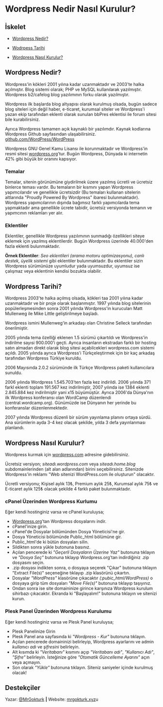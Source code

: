 # Wordpress Nedir Nasıl Kurulur?

## İskelet

- [Wordpress Nedir?](#wordpress-nedir)

- [Wodrpess Tarihi](#wordpress-tarihi)

- [Wordpress Nasıl Kurulur?](#wordpress-nasıl-kurulur)

## Wordpress Nedir?

Wordpress'in kökleri 2001 yılına kadar uzanmaktadır ve 2003'te halka açılmıştır. Blog sistemi olarak; PHP ve MySQL kullanılarak yazılmıştır. Wordpress b2/cafelog blog yazılımının forku olarak yazılmıştır.

Wordpress ilk başlarda blog altyapısı olarak kurulmuş olsada, bugün sadece blog siteleri için değil haber, e-ticaret, kurumsal siteler ve Wordpress'i yazan ekip tarafından eklenti olarak sunulan bbPres eklentisi ile forum sitesi bile kurabilirsiniz.

Ayrıca Wordpress tamamen açık kaynaklı bir yazılımdır. Kaynak kodlarına Wordpress Github sayfasından ulaşabilirsiniz.  [github.com/WordPress/WordPress](https://github.com/WordPress/WordPress)

Wordpress GNU Genel Kamu Lisansı ile korunmaktadır ve Wordpress'in resmi sitesi [wordpress.org](https://wordpress.org/)'tur. Bugün Wordpress, Dünyada ki internetin 42% gibi büyük bir oranını kapsıyor.

### Temalar 

Temalar, sitenin görünümüne giydirilmek üzere yazılmış ücretli ve ücretsiz binlerce teması vardır. Bu temaların bir kısmını yapan Wordpress yapımcılarıdır ve genellikle ücretsizdir (Bu temaları kullanan sitelerin altlarında "Proudly Powered By Wordpress" ibaresi bulunmaktadır). Wordpress yapımcılarının dışında bağımsız farklı yapımcılarda tema yapmaktadır ama genellikle ücrete tabidir, ücretsiz versiyonda temanın ve yapımcının reklamları yer alır. 

### Eklentiler

Eklentiler, genellikle Wordpress yazılımının sunmadığı özellikleri siteye eklemek için yazılmış eklentilerdir. Bugün Wordpress üzerinde 40.000'den fazla eklenti bulunmaktadır. 

**Örnek Eklentiler**: *Seo eklentileri (arama motoru optimizasyonu), canlı destek, üyelik sistemi* gibi eklentiler bulunmaktadır. Bu eklentiler sizin Wordpress sürümünüze uyumludur yada uyumsuzdur, uyumsuz ise çalışmaz veya eklentinin kendisi bozukta olabilir.

## Wordpress Tarihi?

Wordpress 2003'te halka açılmış olsada, kökleri taa 2001 yılına kadar uzanmaktadır ve bir proje olarak başlanmıştır. 1997 yılında blog sitelerinin popülerleşmesinden sonra 2001 yılında Wordpress'in kurucuları Matt Mullenweg ile Mike Little geliştirilmeye başladı.

Wordpress ismini Mullenweg'in arkadaşı olan Christine Selleck tarafından önerilmiştir.

2005 yılında tema özelliği eklenen 1.5 sürümü çıkartıldı ve Wordpress'in indirilme sayısi 900.000'i geçti.
Ayrıca insanların ekstradan farklı bir hosting satın almadan direkt olarak blog sitesi açabilcekleri wordpress.com sistemi açıldı.
2005 yılında ayrıca Wordpress'i Türkçeleştirmek için bir kaç arkadaş tarafından Wordpress Türkiye kuruldu. 

2006 Mayısında 2.0.2 sürümünde ilk Türkçe Wordpress paketi kullanıcılara sunuldu.

2006 yılında Wordpress 1.545.703'ten fazla kez indirildi. 2006 yılında 371 farkl eklenti toplam 191.567 kez indirilmiştir, 2007 yılında ise 1384 eklenti 2.845.884 kez indirilmiştir yani x15 büyümüştür.
Ayrıca 2006'da Dünya'nın ilk Wordpress konferansı olan WordCamp düzenlendi (central.wordcamp.org). Günümüzde ise Dünyanın her yerinde bu konferanslar düzenlenmektedir.

2007 yılında Wordpress düzenli bir sürüm  yayınlama planını ortaya sürdü. Ana sürümlerin ayda 3-4 kez olacak şekilde, yılda 3 defa yayınlanması planlandı. 

## Wordpress Nasıl Kurulur?

Wordpress kurmak için [wordpress.com](https://wordpress.com) adresine gidebilirsiniz.

Ücretsiz versiyon; *siteadı.wordpress.com* veya *siteadı.home.blog* subdomainlerinden (alt alan adlarından) birini seçebilirsiniz. Sitenizde Wordpress'in reklamı "Web sitenizi WordPress.com ile oluşturun" olacaktır. 

Ücretli versiyonu; Kişisel aylık 13₺, Premium aylık 25₺, Kurumsal aylık 75₺ ve E-ticaret aylık 125₺ olacak şekilde 4 farklı paket bulunmaktadır.

### cPanel Üzerinden Wordpress Kurlumu

Eğer kendi hostinginiz varsa ve cPanel kuruluysa;

- [Wordpress.org](https://wordpress.org/download/)'tan Wordpress dosyalarını indir.
- cPanel'inize girin.
- cPanel'de Dosyalar bölümünden Dosya Yöneticisi'ne gir. 
- Dosya Yöneticisi bölümünde Public_html bölümüne gir.
- Public_html'de ki bütün dosyaları silin.
- Sildikten sonra yükle butonuna basınız.
- Açılan pencerede ki *"Geçerli Dosyaların Üzerine Yaz"* butonuna tıklayın ve *"Dosya Seç"* butonuna tıklayıp Wordpress.org'tan  indirdiğiniz .zip dosyasını seçin.
- .zip dosyası indikten sonra, o dosyaya seçerek "Çıkar" butonuna tıklayın "Extract File(s)" seçeneğine tıklayıp .zip klasörünü çıkartın.
- Dosyalar *"WordPress"* klasörüne çıkacaktır *(:pubic_html/WordPress)* o dosyaya girip tüm dosyaları *"Move File(s)"* butonuna tıklayıp taşıyınız.
- Ondan sonra ise site domaininize girince karşınıza Wordpress kurulum sihirbazı çıkacaktır. Ekranda ki "Başlayalım!" butonuna tıklayın ve sitenizi kurun.

### Plesk Panel Üzerinden Wordpress Kurulumu

Eğer kendi hostinginiz varsa ve Plesk Panel kuruluysa;

- Plesk Panelinize Girin
- Plesk Panel ana sayfasında ki *"Wordpress - Kur"* butonuna tıklayın.
- Açılan pencerede domaininizi belirleyip, Wordpress ayarlarını ve admin *kullanıcı adı* ve *şifresini* belirleyin.
- Alt kısımda ki *"Veritabanı"* kısmını açıp *"Veritabanı adı"*, *"Kullanıcı Adı"*, *"Şifre"* belirleyin. İsteğinize göre *"Otomatik Güncelleme Ayarını"* açın veya açmayın.
- Son olarak *"Yükle"* butonuna tıklayın. Siteniz saniyeler içinde kurulmuş olacak!

## Destekçiler

Yazar: [@MrGokturk](https://github.com/MrGokturk) **|** Website: [mrgokturk.xyz](https://mrgokturk.xyz)u
